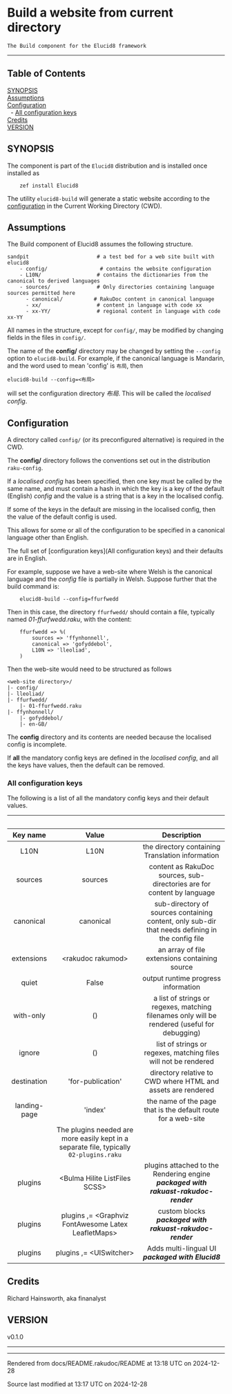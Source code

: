 
# Build a website from current directory

	The Build component for the Elucid8 framework

----

## Table of Contents

<a href="#SYNOPSIS">SYNOPSIS</a>   
<a href="#Assumptions">Assumptions</a>   
<a href="#Configuration">Configuration</a>   
&nbsp;&nbsp;- <a href="#All_configuration_keys">All configuration keys</a>   
<a href="#Credits">Credits</a>   
<a href="#VERSION_0">VERSION</a>   


<div id="SYNOPSIS"></div>

## SYNOPSIS
<span class="para" id="12dfbaf"></span>The component is part of the `Elucid8` distribution and is installed once installed as 


```
    zef install Elucid8
```
<span class="para" id="9bab2e6"></span>The utility `elucid8-build` will generate a static website according to the [configuration](Configuration) in the Current Working Directory (CWD).

<div id="Assumptions"></div>

## Assumptions
<span class="para" id="e7ea0bd"></span>The Build component of Elucid8 assumes the following structure. 


```
sandpit                      # a test bed for a web site built with elucid8
    - config/                 # contains the website configuration
    - L10N/                  # contains the dictionaries from the canonical to derived languages
    - sources/               # Only directories containing language sources permitted here
      - canonical/          # RakuDoc content in canonical language
      - xx/                  # content in language with code xx
      - xx-YY/               # regional content in language with code xx-YY
```
<span class="para" id="48e6de8"></span>All names in the structure, except for `config/`, may be modified by changing fields in the files in `config/`. 

<span class="para" id="d16aa57"></span>The name of the **__config/__** directory may be changed by setting the `--config` option to `elucid8-build`. For example, if the canonical language is Mandarin, and the word used to mean 'config' is `布局`, then 


```
elucid8-build --config=<布局>
```
<span class="para" id="5d77cc3"></span>will set the configuration directory *布局*. This will be called the *localised config*. 

<div id="Configuration"></div>

## Configuration
<span class="para" id="a656b92"></span>A directory called `config/` (or its preconfigured alternative) is required in the CWD. 

<span class="para" id="4bc7a56"></span>The **__config/__** directory follows the conventions set out in the distribution `raku-config`. 

<span class="para" id="8bd20b2"></span>If a *localised config* has been specified, then one key must be called by the same name, and must contain a hash in which the key is a key of the default (English) *config* and the value is a string that is a key in the localised config. 

<span class="para" id="4a353e6"></span>If some of the keys in the default are missing in the localised config, then the value of the default config is used. 

<span class="para" id="e636be1"></span>This allows for some or all of the configuration to be specified in a canonical language other than English. 

<span class="para" id="affbede"></span>The full set of [configuration keys](All configuration keys) and their defaults are in English. 

<span class="para" id="10bca45"></span>For example, suppose we have a web-site where Welsh is the canonical language and the *config* file is partially in Welsh. Suppose further that the build command is: 


```
    elucid8-build --config=ffurfwedd
```
<span class="para" id="ccd1235"></span>Then in this case, the directory `ffurfwedd/` should contain a file, typically named *01-ffurfwedd.raku*, with the content: 


```
    ffurfwedd => %(
        sources => 'ffynhonnell',
        canonical => 'gofyddebol',
        L10N => 'lleoliad',
    )
```
<span class="para" id="67ecc08"></span>Then the web-site would need to be structured as follows 


```
<web-site directory>/
|- config/
|- lleoliad/
|- ffurfwedd/
    |- 01-ffurfwedd.raku
|- ffynhonnell/
    |- gofyddebol/
    |- en-GB/
```
<span class="para" id="6192fe5"></span>The **config** directory and its contents are needed because the localised config is incomplete. 

<span class="para" id="a2b1488"></span>If **all** the mandatory config keys are defined in the *localised config*, and all the keys have values, then the default can be removed. 


<div id="All configuration keys"></div><div id="All_configuration_keys"></div>

### All configuration keys
<span class="para" id="56d1481"></span>The following is a list of all the mandatory config keys and their default values. 

----

## <div id=""> </div>
 | **Key name** | **Value** | **Description** |
| :---: | :---: | :---: |
 | L10N | L10N | the directory containing Translation information |
 | sources | sources | content as RakuDoc sources, sub-directories are for content by language |
 | canonical | canonical | sub-directory of sources containing content, only sub-dir that needs defining in the config file |
 | extensions | &lt;rakudoc rakumod> | an array of file extensions containing source |
 | quiet | False | output runtime progress information |
 | with-only | () | a list of strings or regexes, matching filenames only will be rendered (useful for debugging) |
 | ignore | () | list of strings or regexes, matching files will not be rendered |
 | destination | 'for-publication' | directory relative to CWD where HTML and assets are rendered |
 | landing-page | 'index' | the name of the page that is the default route for a web-site |
 | &nbsp; | <span class="para" id="b662593"></span>The plugins needed are more easily kept in a separate file, typically `02-plugins.raku` | &nbsp; |
 | plugins | &lt;Bulma Hilite ListFiles SCSS> | <span class="para" id="7ed8fe0"></span>plugins attached to the Rendering engine ***packaged with rakuast-rakudoc-render*** |
 | plugins | plugins ,= &lt;Graphviz FontAwesome Latex LeafletMaps> | <span class="para" id="4722e84"></span>custom blocks ***packaged with rakuast-rakudoc-render*** |
 | plugins | plugins ,= &lt;UISwitcher> | <span class="para" id="335106d"></span>Adds multi-lingual UI ***packaged with Elucid8*** |
<div id="Credits"></div>

## Credits
Richard Hainsworth, aka finanalyst




<div id="VERSION"></div><div id="VERSION_0"></div>

## VERSION
 <div class="rakudoc-version">v0.1.0</div> 



----

----

Rendered from docs/README.rakudoc/README at 13:18 UTC on 2024-12-28

Source last modified at 13:17 UTC on 2024-12-28

